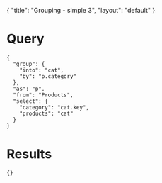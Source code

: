 {
	"title": "Grouping - simple 3",
	"layout": "default"
}
# Query
	{
	  "group": {
	    "into": "cat", 
	    "by": "p.category"
	  }, 
	  "as": "p", 
	  "from": "Products", 
	  "select": {
	    "category": "cat.key", 
	    "products": "cat"
	  }
	}
# Results
	{}
